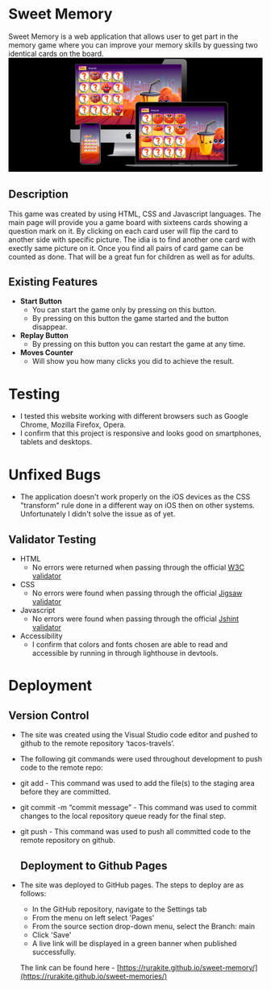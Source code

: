 # Sweet Memory
Sweet Memory is a web application that allows user to get part in the memory game where you can improve your memory skills by guessing two identical cards on the board.
![Responsice Mockup](./assets/readme_media/mockup.png)
## Description
This game was created by using HTML, CSS and Javascript languages. The main page will provide you a game board with sixteens cards showing a question mark on it. By clicking on each card user will flip the card to another side with specific picture. The idia is to find another one card with exectly same picture on it. Once you find all pairs of card game can be counted as done. That will be a great fun for children as well as for adults. 

## Existing Features

- __Start Button__
    - You can start the game only by pressing on this button. 
    - By pressing on this button the game started and the button disappear.
- __Replay Button__
    - By pressing on this button you can restart the game at any time.
- __Moves Counter__
    - Will show you how many clicks you did to achieve the result.

# Testing
  - I tested this website working with different browsers such as Google Chrome, Mozilla Firefox, Opera.
  - I confirm that this project is responsive and looks good on smartphones, tablets and desktops.

# Unfixed Bugs
- The application doesn't work properly on the iOS devices as the CSS "transform" rule done in a different way on iOS then on other systems. Unfortunately I didn't solve the issue as of yet.

## Validator Testing 

- HTML
  - No errors were returned when passing through the official [W3C validator](https://validator.w3.org/nu/?doc=https%3A%2F%2Frurakite.github.io%2Fkite-lessons%2Fgallery.html)
- CSS
  - No errors were found when passing through the official [Jigsaw validator](https://jigsaw.w3.org/css-validator/validator?uri=https%3A%2F%2Frurakite.github.io%2Fkite-lessons%2Findex.html&profile=css3svg&usermedium=all&warning=1&vextwarning=&lang=ru)
- Javascript
    - No errors were found when passing through the official [Jshint validator](https://jshint.com/)
- Accessibility
  - I confirm that colors and fonts chosen are able to read and accessible by running in through lighthouse in devtools.

 # Deployment
  
  ## Version Control
- The site was created using the Visual Studio code editor and pushed to github to the remote repository ‘tacos-travels’.

- The following git commands were used throughout development to push code to the remote repo:

- git add <file> - This command was used to add the file(s) to the staging area before they are committed.

- git commit -m “commit message” - This command was used to commit changes to the local repository queue ready for the final step.

- git push - This command was used to push all committed code to the remote repository on github.

  ## Deployment to Github Pages
- The site was deployed to GitHub pages. The steps to deploy are as follows:
  - In the GitHub repository, navigate to the Settings tab
  - From the menu on left select 'Pages'
  - From the source section drop-down menu, select the Branch: main
  - Click 'Save'
  - A live link will be displayed in a green banner when published successfully.
  
  The link can be found here - [https://rurakite.github.io/sweet-memory/](https://rurakite.github.io/sweet-memories/)
